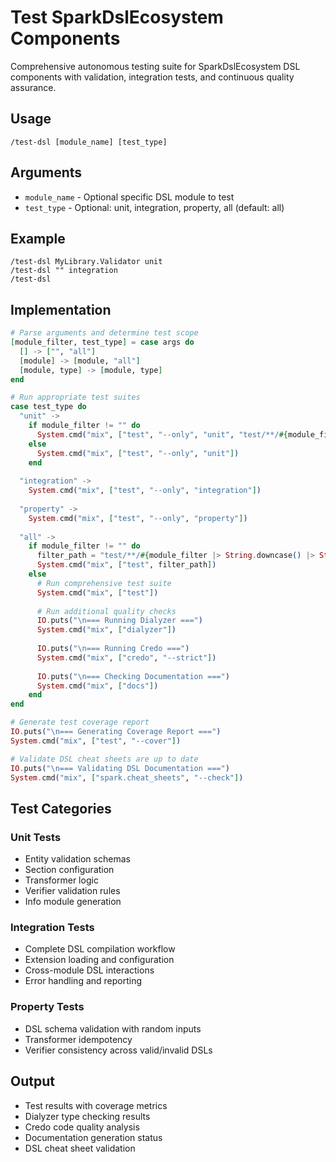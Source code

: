 # Test SparkDslEcosystem Components

Comprehensive autonomous testing suite for SparkDslEcosystem DSL components with validation, integration tests, and continuous quality assurance.

## Usage
```
/test-dsl [module_name] [test_type]
```

## Arguments
- `module_name` - Optional specific DSL module to test
- `test_type` - Optional: unit, integration, property, all (default: all)

## Example
```
/test-dsl MyLibrary.Validator unit
/test-dsl "" integration
/test-dsl
```

## Implementation

```elixir
# Parse arguments and determine test scope
[module_filter, test_type] = case args do
  [] -> ["", "all"]
  [module] -> [module, "all"] 
  [module, type] -> [module, type]
end

# Run appropriate test suites
case test_type do
  "unit" ->
    if module_filter != "" do
      System.cmd("mix", ["test", "--only", "unit", "test/**/#{module_filter |> String.downcase() |> String.replace(".", "_")}_test.exs"])
    else
      System.cmd("mix", ["test", "--only", "unit"])
    end
    
  "integration" ->
    System.cmd("mix", ["test", "--only", "integration"])
    
  "property" ->
    System.cmd("mix", ["test", "--only", "property"])
    
  "all" ->
    if module_filter != "" do
      filter_path = "test/**/#{module_filter |> String.downcase() |> String.replace(".", "_")}_test.exs"
      System.cmd("mix", ["test", filter_path])
    else
      # Run comprehensive test suite
      System.cmd("mix", ["test"])
      
      # Run additional quality checks
      IO.puts("\n=== Running Dialyzer ===")
      System.cmd("mix", ["dialyzer"])
      
      IO.puts("\n=== Running Credo ===") 
      System.cmd("mix", ["credo", "--strict"])
      
      IO.puts("\n=== Checking Documentation ===")
      System.cmd("mix", ["docs"])
    end
end

# Generate test coverage report
IO.puts("\n=== Generating Coverage Report ===")
System.cmd("mix", ["test", "--cover"])

# Validate DSL cheat sheets are up to date
IO.puts("\n=== Validating DSL Documentation ===")
System.cmd("mix", ["spark.cheat_sheets", "--check"])
```

## Test Categories

### Unit Tests
- Entity validation schemas
- Section configuration  
- Transformer logic
- Verifier validation rules
- Info module generation

### Integration Tests  
- Complete DSL compilation workflow
- Extension loading and configuration
- Cross-module DSL interactions
- Error handling and reporting

### Property Tests
- DSL schema validation with random inputs
- Transformer idempotency 
- Verifier consistency across valid/invalid DSLs

## Output
- Test results with coverage metrics
- Dialyzer type checking results  
- Credo code quality analysis
- Documentation generation status
- DSL cheat sheet validation